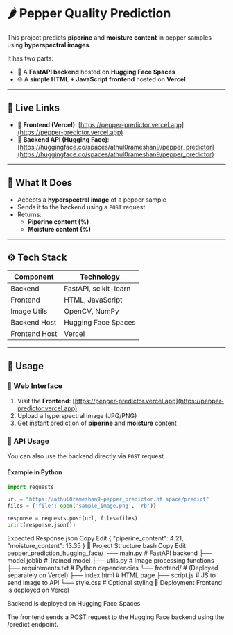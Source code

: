 # 🌶️ Pepper Quality Prediction

This project predicts **piperine** and **moisture content** in pepper samples using **hyperspectral images**.

It has two parts:
- 🧠 A **FastAPI backend** hosted on **Hugging Face Spaces**
- 🌐 A **simple HTML + JavaScript frontend** hosted on **Vercel**

---

## 🔗 Live Links

- 🚀 **Frontend (Vercel)**: [https://pepper-predictor.vercel.app](https://pepper-predictor.vercel.app)
- 🧠 **Backend API (Hugging Face)**: [https://huggingface.co/spaces/athul0rameshan9/pepper_predictor](https://huggingface.co/spaces/athul0rameshan9/pepper_predictor)

---

## 🧠 What It Does

- Accepts a **hyperspectral image** of a pepper sample
- Sends it to the backend using a `POST` request
- Returns:
  - **Piperine content (%)**
  - **Moisture content (%)**

---

## ⚙️ Tech Stack

| Component    | Technology              |
|--------------|--------------------------|
| Backend      | FastAPI, scikit-learn    |
| Frontend     | HTML, JavaScript         |
| Image Utils  | OpenCV, NumPy            |
| Backend Host | Hugging Face Spaces      |
| Frontend Host| Vercel                   |

---

## 🚀 Usage

### 🔸 Web Interface

1. Visit the **Frontend**: [https://pepper-predictor.vercel.app](https://pepper-predictor.vercel.app)
2. Upload a hyperspectral image (JPG/PNG)
3. Get instant prediction of **piperine** and **moisture** content

### 🔸 API Usage

You can also use the backend directly via `POST` request.

#### Example in Python

```python
import requests

url = "https://athul0rameshan9-pepper_predictor.hf.space/predict"
files = {'file': open('sample_image.png', 'rb')}

response = requests.post(url, files=files)
print(response.json())
```
Expected Response
json
Copy
Edit
{
  "piperine_content": 4.21,
  "moisture_content": 13.35
}
📁 Project Structure
bash
Copy
Edit
pepper_prediction_hugging_face/
├── main.py              # FastAPI backend
├── model.joblib         # Trained model
├── utils.py             # Image processing functions
├── requirements.txt     # Python dependencies
└── frontend/            # (Deployed separately on Vercel)
    ├── index.html       # HTML page
    ├── script.js        # JS to send image to API
    └── style.css        # Optional styling
🧪 Deployment
Frontend is deployed on Vercel

Backend is deployed on Hugging Face Spaces

The frontend sends a POST request to the Hugging Face backend using the /predict endpoint.



